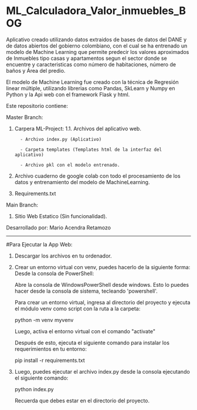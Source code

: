 # ML_Calculadora_Valor_inmuebles_BOG

Aplicativo creado utilizando datos extraidos de bases de datos del DANE y de datos abiertos del gobierno colombiano, con el cual se ha entrenado un modelo de Machine Learning que permite predecir los valores aproximados de Inmuebles tipo casas y apartamentos segun el sector donde se encuentre y caracteristicas como número de habitaciones, número de baños y Área del predio.

El modelo de Machine Learning fue creado con la técnica de Regresión linear múltiple, utilizando librerias como Pandas, SkLearn y Numpy en Python y la Api web con el framework Flask y html.

Este repositorio contiene: 

Master Branch:

   1. Carpera ML-Project:
      1.1. Archivos del aplicativo web.
      
            - Archivo index.py (Aplicativo)
      
            - Carpeta templates (Templates html de la interfaz del aplicativo)
      
            - Archivo pkl con el modelo entrenado.
      
   3. Archivo cuaderno de google colab con todo el procesamiento de los datos y entrenamiento del modelo de MachineLearning. 
   4. Requirements.txt

Main Branch:

   1. Sitio Web Estatico (Sin funcionalidad). 


Desarrollado por: Mario Acendra Retamozo  


------------------------------------------------------------------------------------------------------------------------------------------

#Para Ejecutar la App Web:

1) Descargar los archivos en tu ordenador.
2) Crear un entorno virtual con venv, puedes hacerlo de la siguiente forma:
   Desde la consola de PowerShell:

   Abre la consola de WindowsPowerShell desde windows. Esto lo puedes hacer desde la consola de sistema, tecleando 'powershell'.

   Para crear un entorno virtual, ingresa al directorio del proyecto y ejecuta el módulo venv como script con la ruta a la carpeta:

      python -m venv myvenv

   Luego, activa el entorno virtual con el comando "activate"

   Después de esto, ejecuta el siguiente comando para instalar los requerimientos en tu entorno:

     pip install -r requirements.txt

4) Luego, puedes ejecutar el archivo index.py desde la consola ejecutando el siguiente comando:

    python index.py

   Recuerda que debes estar en el directorio del proyecto. 


